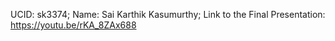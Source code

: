 UCID: sk3374;
Name: Sai Karthik Kasumurthy;
Link to the Final Presentation: https://youtu.be/rKA_8ZAx688